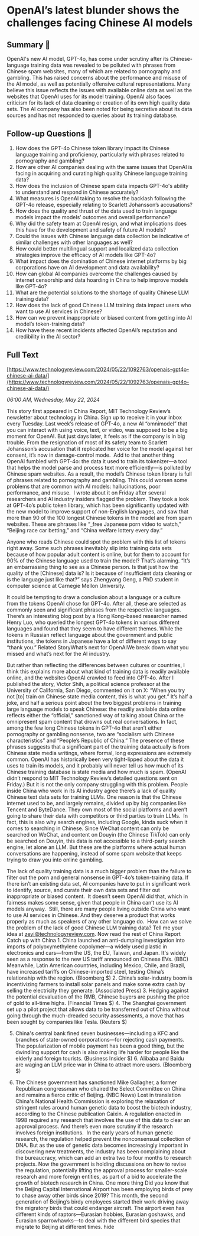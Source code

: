 # OpenAI’s latest blunder shows the challenges facing Chinese AI models

## Summary 🤖

OpenAI's new AI model, GPT-4o, has come under scrutiny after its Chinese-language training data was revealed to be polluted with phrases from Chinese spam websites, many of which are related to pornography and gambling. This has raised concerns about the performance and misuse of the AI model, as well as potentially offensive cultural representations. Many believe this issue reflects the issues with available online data as well as the websites that OpenAI uses for its model training. OpenAI also faces criticism for its lack of data cleaning or creation of its own high quality data sets. The AI company has also been noted for being secretive about its data sources and has not responded to queries about its training database. 


## Follow-up Questions 🤖

1. How does the GPT-4o Chinese token library impact its Chinese language training and proficiency, particularly with phrases related to pornography and gambling?
2. How are other AI companies dealing with the same issues that OpenAI is facing in acquiring and curating high quality Chinese language training data?
3. How does the inclusion of Chinese spam data impacts GPT-4o's ability to understand and respond in Chinese accurately?
4. What measures is OpenAI taking to resolve the backlash following the GPT-4o release, especially relating to Scarlett Johansson’s accusations?
5. How does the quality and thrust of the data used to train language models impact the models’ outcomes and overall performance?
6. Why did the safety team at OpenAI resign, and what implications does this have for the development and safety of future AI models?
7. Could the issues with Chinese language data collection be indicative of similar challenges with other languages as well?
8. How could better multilingual support and localized data collection strategies improve the efficacy of AI models like GPT-4o?
9. What impact does the domination of Chinese internet platforms by big corporations have on AI development and data availability?
10. How can global AI companies overcome the challenges caused by internet censorship and data hoarding in China to help improve models like GPT-4o? 
11. What are the potential solutions to the shortage of quality Chinese LLM training data?
12. How does the lack of good Chinese LLM training data impact users who want to use AI services in Chinese? 
13. How can we prevent inappropriate or biased content from getting into AI model’s token-training data?
14. How have these recent incidents affected OpenAI’s reputation and credibility in the AI sector?

## Full Text

[https://www.technologyreview.com/2024/05/22/1092763/openais-gpt4o-chinese-ai-data/](https://www.technologyreview.com/2024/05/22/1092763/openais-gpt4o-chinese-ai-data/)

*06:00 AM, Wednesday, May 22, 2024*

This story first appeared in China Report, MIT Technology Review’s newsletter about technology in China. Sign up to receive it in your inbox every Tuesday. Last week’s release of GPT-4o, a new AI “omnimodel” that you can interact with using voice, text, or video, was supposed to be a big moment for OpenAI. But just days later, it feels as if the company is in big trouble. From the resignation of most of its safety team to Scarlett Johansson’s accusation that it replicated her voice for the model against her consent, it’s now in damage-control mode.   Add to that another thing OpenAI fumbled with GPT-4o: the data it used to train its tokenizer—a tool that helps the model parse and process text more efficiently—is polluted by Chinese spam websites. As a result, the model’s Chinese token library is full of phrases related to pornography and gambling. This could worsen some problems that are common with AI models: hallucinations, poor performance, and misuse.  I wrote about it on Friday after several researchers and AI industry insiders flagged the problem. They took a look at GPT-4o’s public token library, which has been significantly updated with the new model to improve support of non-English languages, and saw that more than 90 of the 100 longest Chinese tokens in the model are from spam websites. These are phrases like “_free Japanese porn video to watch,” “Beijing race car betting,” and “China welfare lottery every day.”

Anyone who reads Chinese could spot the problem with this list of tokens right away. Some such phrases inevitably slip into training data sets because of how popular adult content is online, but for them to account for 90% of the Chinese language used to train the model? That’s alarming. “It’s an embarrassing thing to see as a Chinese person. Is that just how the quality of the [Chinese] data is? Is it because of insufficient data cleaning or is the language just like that?” says Zhengyang Geng, a PhD student in computer science at Carnegie Mellon University.

It could be tempting to draw a conclusion about a language or a culture from the tokens OpenAI chose for GPT-4o. After all, these are selected as commonly seen and significant phrases from the respective languages. There’s an interesting blog post by a Hong Kong–based researcher named Henry Luo, who queried the longest GPT-4o tokens in various different languages and found that they seem to have different themes. While the tokens in Russian reflect language about the government and public institutions, the tokens in Japanese have a lot of different ways to say “thank you.” Related StoryWhat’s next for OpenAIWe break down what you missed and what’s next for the AI industry.

But rather than reflecting the differences between cultures or countries, I think this explains more about what kind of training data is readily available online, and the websites OpenAI crawled to feed into GPT-4o. After I published the story, Victor Shih, a political science professor at the University of California, San Diego, commented on it on X: “When you try not [to] train on Chinese state media content, this is what you get.” It’s half a joke, and half a serious point about the two biggest problems in training large language models to speak Chinese: the readily available data online reflects either the “official,” sanctioned way of talking about China or the omnipresent spam content that drowns out real conversations.  In fact, among the few long Chinese tokens in GPT-4o that aren’t either pornography or gambling nonsense, two are “socialism with Chinese characteristics” and “People’s Republic of China.” The presence of these phrases suggests that a significant part of the training data actually is from Chinese state media writings, where formal, long expressions are extremely common. OpenAI has historically been very tight-lipped about the data it uses to train its models, and it probably will never tell us how much of its Chinese training database is state media and how much is spam. (OpenAI didn’t respond to MIT Technology Review’s detailed questions sent on Friday.) But it is not the only company struggling with this problem. People inside China who work in its AI industry agree there’s a lack of quality Chinese text data sets for training LLMs. One reason is that the Chinese internet used to be, and largely remains, divided up by big companies like Tencent and ByteDance. They own most of the social platforms and aren’t going to share their data with competitors or third parties to train LLMs.  In fact, this is also why search engines, including Google, kinda suck when it comes to searching in Chinese. Since WeChat content can only be searched on WeChat, and content on Douyin (the Chinese TikTok) can only be searched on Douyin, this data is not accessible to a third-party search engine, let alone an LLM. But these are the platforms where actual human conversations are happening, instead of some spam website that keeps trying to draw you into online gambling.

The lack of quality training data is a much bigger problem than the failure to filter out the porn and general nonsense in GPT-4o’s token-training data. If there isn’t an existing data set, AI companies have to put in significant work to identify, source, and curate their own data sets and filter out inappropriate or biased content.  It doesn’t seem OpenAI did that, which in fairness makes some sense, given that people in China can’t use its AI models anyway.  Still, there are many people living outside China who want to use AI services in Chinese. And they deserve a product that works properly as much as speakers of any other language do.  How can we solve the problem of the lack of good Chinese LLM training data? Tell me your idea at zeyi@technologyreview.com.  Now read the rest of China Report Catch up with China 1. China launched an anti-dumping investigation into imports of polyoxymethylene copolymer—a widely used plastic in electronics and cars—from the US, the EU, Taiwan, and Japan. It's widely seen as a response to the new US tariff announced on Chinese EVs. (BBC)  Meanwhile, Latin American countries, including Mexico, Chile, and Brazil, have increased tariffs on Chinese-imported steel, testing China’s relationship with the region. (Bloomberg $)  2. China’s solar-industry boom is incentivizing farmers to install solar panels and make some extra cash by selling the electricity they generate. (Associated Press) 3. Hedging against the potential devaluation of the RMB, Chinese buyers are pushing the price of gold to all-time highs. (Financial Times $) 4. The Shanghai government set up a pilot project that allows data to be transferred out of China without going through the much-dreaded security assessments, a move that has been sought by companies like Tesla. (Reuters $)

5. China's central bank fined seven businesses—including a KFC and branches of state-owned corporations—for rejecting cash payments. The popularization of mobile payment has been a good thing, but the dwindling support for cash is also making life harder for people like the elderly and foreign tourists. (Business Insider $) 6. Alibaba and Baidu are waging an LLM price war in China to attract more users. (Bloomberg $)

7. The Chinese government has sanctioned Mike Gallagher, a former Republican congressman who chaired the Select Committee on China and remains a fierce critic of Beijing. (NBC News) Lost in translation China's National Health Commission is exploring the relaxation of stringent rules around human genetic data to boost the biotech industry, according to the Chinese publication Caixin. A regulation enacted in 1998 required any research that involves the use of this data to clear an approval process. And there’s even more scrutiny if the research involves foreign institutions.  In the early years of human genetic research, the regulation helped prevent the nonconsensual collection of DNA. But as the use of genetic data becomes increasingly important in discovering new treatments, the industry has been complaining about the bureaucracy, which can add an extra two to four months to research projects. Now the government is holding discussions on how to revise the regulation, potentially lifting the approval process for smaller-scale research and more foreign entities, as part of a bid to accelerate the growth of biotech research in China. One more thing Did you know that the Beijing Capital International Airport has been employing birds of prey to chase away other birds since 2019? This month, the second generation of Beijing’s birdy employees started their work driving away the migratory birds that could endanger aircraft. The airport even has different kinds of raptors—Eurasian hobbies, Eurasian goshawks, and Eurasian sparrowhawks—to deal with the different bird species that migrate to Beijing at different times. hide

